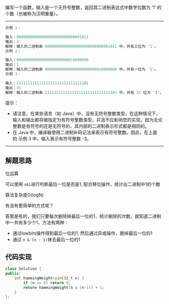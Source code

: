 编写一个函数，输入是一个无符号整数，返回其二进制表达式中数字位数为 ‘1’ 的个数（也被称为汉明重量）。


---

```cpp
示例 1：

输入：00000000000000000000000000001011
输出：3
解释：输入的二进制串 00000000000000000000000000001011 中，共有三位为 '1'。
示例 2：

输入：00000000000000000000000010000000
输出：1
解释：输入的二进制串 00000000000000000000000010000000 中，共有一位为 '1'。
示例 3：

输入：11111111111111111111111111111101
输出：31
解释：输入的二进制串 11111111111111111111111111111101 中，共有 31 位为 '1'。
```

提示：

- 请注意，在某些语言（如 Java）中，没有无符号整数类型。在这种情况下，输入和输出都将被指定为有符号整数类型，并且不应影响您的实现，因为无论整数是有符号的还是无符号的，其内部的二进制表示形式都是相同的。
- 在 Java 中，编译器使用二进制补码记法来表示有符号整数。因此，在上面的 示例 3 中，输入表示有符号整数 -3。

---

## 解题思路

位运算

可以使用 `x&1`进行判断最后一位是否是1, 配合移位操作，统计出二进制中1的个数

算法复杂度O(logN) 

有没有更简单的方式呢？

答案是有的，我们只要每次删除掉最后一位的1，统计删除的次数，就知道二进制中一共有多少个1，方法有两种：

- 通过lowbits操作得到最后一位的1, 然后通过异或操作，删掉最后一位的1
- 通过 `x & (x - 1)`抹去最后一位的1

## 代码实现

```cpp
class Solution {
public:
    int hammingWeight(uint32_t n) {
        if (n == 0) return 0;
        return hammingWeight(n & (n-1)) + 1;
    }
};
```


